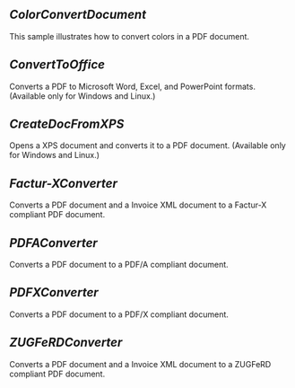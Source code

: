 ## ***ColorConvertDocument***
This sample illustrates how to convert colors in a PDF document.

## ***ConvertToOffice***
Converts a PDF to Microsoft Word, Excel, and PowerPoint formats. (Available only for Windows and Linux.)

## ***CreateDocFromXPS***
Opens a XPS document and converts it to a PDF document. (Available only for Windows and Linux.)

## ***Factur-XConverter***
Converts a PDF document and a Invoice XML document to a Factur-X compliant PDF document.

## ***PDFAConverter***
Converts a PDF document to a PDF/A compliant document.

## ***PDFXConverter***
Converts a PDF document to a PDF/X compliant document.

## ***ZUGFeRDConverter***
Converts a PDF document and a Invoice XML document to a ZUGFeRD compliant PDF document.
